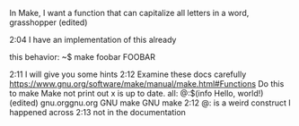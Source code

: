 
In Make, I want a function that can capitalize all letters in a word, grasshopper (edited) 





2:04
I have an implementation of this already



this behavior:
~$ make foobar
FOOBAR





2:11
I will give you some hints
2:12
Examine these docs carefully https://www.gnu.org/software/make/manual/make.html#Functions
Do this to make Make not print out x is up to date.
all:
    @:$(info Hello, world!)
(edited)
gnu.orggnu.org
GNU make
GNU make
2:12
@:  is a weird construct I happened across
2:13
not in the documentation
